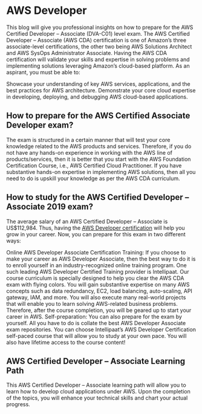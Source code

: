 # AWS Developer

This blog will give you professional insights on how to prepare for the AWS Certified Developer – Associate (DVA-C01) level exam. The AWS Certified Developer – Associate (AWS CDA) certification is one of Amazon’s three associate-level certifications, the other two being AWS Solutions Architect and AWS SysOps Administrator Associate. Having the AWS CDA certification will validate your skills and expertise in solving problems and implementing solutions leveraging Amazon’s cloud-based platform. As an aspirant, you must be able to:

Showcase your understanding of key AWS services, applications, and the best practices for AWS architecture.
Demonstrate your core cloud expertise in developing, deploying, and debugging AWS cloud-based applications.

## How to prepare for the AWS Certified Associate Developer exam?

The exam is structured in a certain manner that will test your core knowledge related to the AWS products and services. Therefore, if you do not have any hands-on experience in working with the AWS line of products/services, then it is better that you start with the AWS Foundation Certification Course, i.e., AWS Certified Cloud Practitioner. If you have substantive hands-on expertise in implementing AWS solutions, then all you need to do is upskill your knowledge as per the AWS CDA curriculum.

## How to study for the AWS Certified Developer – Associate 2019 exam?

The average salary of an AWS Certified Developer – Associate is US$112,984. Thus, having the [AWS Developer certification](https://intellipaat.com/aws-developer-certification-training/) will help you grow in your career. Now, you can prepare for this exam in two different ways:

Online AWS Developer Associate Certification Training: If you choose to make your career as AWS Developer Associate, then the best way to do it is to enroll yourself in an industry-recognized online training program. One such leading AWS Developer Certified Training provider is Intellipaat. Our course curriculum is specially designed to help you clear the AWS CDA exam with flying colors. You will gain substantive expertise on many AWS concepts such as data redundancy, EC2, load balancing, auto-scaling, API gateway, IAM, and more. You will also execute many real-world projects that will enable you to learn solving AWS-related business problems. Therefore, after the course completion, you will be geared up to start your career in AWS.
Self-preparation: You can also prepare for the exam by yourself. All you have to do is collate the best AWS Developer Associate exam repositories. You can choose Intellipaat’s AWS Developer Certification self-paced course that will allow you to study at your own pace. You will also have lifetime access to the course content!

## AWS Certified Developer – Associate Learning Path
This AWS Certified Developer – Associate learning path will allow you to learn how to develop cloud applications under AWS. Upon the completion of the topics, you will enhance your technical skills and chart your actual progress.
